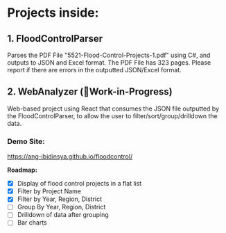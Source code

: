 # Projects inside:

## 1. FloodControlParser
Parses the PDF File "5521-Flood-Control-Projects-1.pdf" using C#, and outputs to JSON and Excel format.
The PDF File has 323 pages. Please report if there are errors in the outputted JSON/Excel format.

## 2. WebAnalyzer (🚧Work-in-Progress)
Web-based project using React that consumes the JSON file outputted by the FloodControlParser, to allow the user to filter/sort/group/drilldown the data.

### Demo Site:
https://ang-ibidinsya.github.io/floodcontrol/

**Roadmap:**
- [x] Display of flood control projects in a flat list
- [x] Filter by Project Name
- [x] Filter by Year, Region, District
- [ ] Group By Year, Region, District
- [ ] Drilldown of data after grouping
- [ ] Bar charts
